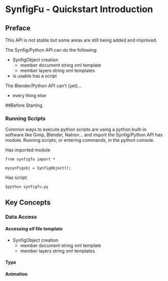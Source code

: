 # SynfigFu - Quickstart Introduction
## Preface
This API is not stable but some areas are still being added and improved.

The Synfig/Python API can do the following:
* SynfigObject creation
  * member document string xml template
  * member layers string xml templates
* is usable has a script

The Blender/Python API can’t (yet)...
* every thing else

##Before Starting
### Running Scripts
Common ways to execute python scripts are using a python built-in software 
like Gimp, Blender, Natron... and import the Synfig/Python API has module. Running
scripts, or entering commands, in the python console.

Has imported module
```
from synfigfu import *

mysynfigobj = SynfigObject();
```
Has script:
```
$python synfigfu.py
```

## Key Concepts
### Data Access
#### Accessing sif file template
* SynfigObject creation
  * member document string xml template
  * member layers string xml templates

#### Type
#### Animation
